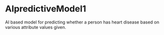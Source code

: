 # AIpredictiveModel1
AI based model for predicting whether a person has heart disease based  on various attribute values given.
